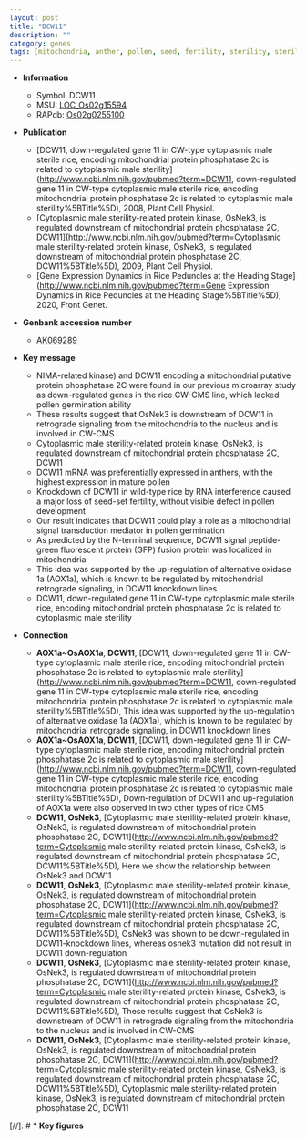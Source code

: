 ```yaml
---
layout: post
title: "DCW11"
description: ""
category: genes
tags: [mitochondria, anther, pollen, seed, fertility, sterility, sterile]
---
```


* **Information**  
    + Symbol: DCW11  
    + MSU: [LOC_Os02g15594](http://rice.plantbiology.msu.edu/cgi-bin/ORF_infopage.cgi?orf=LOC_Os02g15594)  
    + RAPdb: [Os02g0255100](http://rapdb.dna.affrc.go.jp/viewer/gbrowse_details/irgsp1?name=Os02g0255100)  

* **Publication**  
    + [DCW11, down-regulated gene 11 in CW-type cytoplasmic male sterile rice, encoding mitochondrial protein phosphatase 2c is related to cytoplasmic male sterility](http://www.ncbi.nlm.nih.gov/pubmed?term=DCW11, down-regulated gene 11 in CW-type cytoplasmic male sterile rice, encoding mitochondrial protein phosphatase 2c is related to cytoplasmic male sterility%5BTitle%5D), 2008, Plant Cell Physiol.
    + [Cytoplasmic male sterility-related protein kinase, OsNek3, is regulated downstream of mitochondrial protein phosphatase 2C, DCW11](http://www.ncbi.nlm.nih.gov/pubmed?term=Cytoplasmic male sterility-related protein kinase, OsNek3, is regulated downstream of mitochondrial protein phosphatase 2C, DCW11%5BTitle%5D), 2009, Plant Cell Physiol.
    + [Gene Expression Dynamics in Rice Peduncles at the Heading Stage](http://www.ncbi.nlm.nih.gov/pubmed?term=Gene Expression Dynamics in Rice Peduncles at the Heading Stage%5BTitle%5D), 2020, Front Genet.

* **Genbank accession number**  
    + [AK069289](http://www.ncbi.nlm.nih.gov/nuccore/AK069289)

* **Key message**  
    + NIMA-related kinase) and DCW11 encoding a mitochondrial putative protein phosphatase 2C were found in our previous microarray study as down-regulated genes in the rice CW-CMS line, which lacked pollen germination ability
    + These results suggest that OsNek3 is downstream of DCW11 in retrograde signaling from the mitochondria to the nucleus and is involved in CW-CMS
    + Cytoplasmic male sterility-related protein kinase, OsNek3, is regulated downstream of mitochondrial protein phosphatase 2C, DCW11
    + DCW11 mRNA was preferentially expressed in anthers, with the highest expression in mature pollen
    + Knockdown of DCW11 in wild-type rice by RNA interference caused a major loss of seed-set fertility, without visible defect in pollen development
    + Our result indicates that DCW11 could play a role as a mitochondrial signal transduction mediator in pollen germination
    + As predicted by the N-terminal sequence, DCW11 signal peptide-green fluorescent protein (GFP) fusion protein was localized in mitochondria
    + This idea was supported by the up-regulation of alternative oxidase 1a (AOX1a), which is known to be regulated by mitochondrial retrograde signaling, in DCW11 knockdown lines
    + DCW11, down-regulated gene 11 in CW-type cytoplasmic male sterile rice, encoding mitochondrial protein phosphatase 2c is related to cytoplasmic male sterility

* **Connection**  
    + __AOX1a~OsAOX1a__, __DCW11__, [DCW11, down-regulated gene 11 in CW-type cytoplasmic male sterile rice, encoding mitochondrial protein phosphatase 2c is related to cytoplasmic male sterility](http://www.ncbi.nlm.nih.gov/pubmed?term=DCW11, down-regulated gene 11 in CW-type cytoplasmic male sterile rice, encoding mitochondrial protein phosphatase 2c is related to cytoplasmic male sterility%5BTitle%5D), This idea was supported by the up-regulation of alternative oxidase 1a (AOX1a), which is known to be regulated by mitochondrial retrograde signaling, in DCW11 knockdown lines
    + __AOX1a~OsAOX1a__, __DCW11__, [DCW11, down-regulated gene 11 in CW-type cytoplasmic male sterile rice, encoding mitochondrial protein phosphatase 2c is related to cytoplasmic male sterility](http://www.ncbi.nlm.nih.gov/pubmed?term=DCW11, down-regulated gene 11 in CW-type cytoplasmic male sterile rice, encoding mitochondrial protein phosphatase 2c is related to cytoplasmic male sterility%5BTitle%5D), Down-regulation of DCW11 and up-regulation of AOX1a were also observed in two other types of rice CMS
    + __DCW11__, __OsNek3__, [Cytoplasmic male sterility-related protein kinase, OsNek3, is regulated downstream of mitochondrial protein phosphatase 2C, DCW11](http://www.ncbi.nlm.nih.gov/pubmed?term=Cytoplasmic male sterility-related protein kinase, OsNek3, is regulated downstream of mitochondrial protein phosphatase 2C, DCW11%5BTitle%5D), Here we show the relationship between OsNek3 and DCW11
    + __DCW11__, __OsNek3__, [Cytoplasmic male sterility-related protein kinase, OsNek3, is regulated downstream of mitochondrial protein phosphatase 2C, DCW11](http://www.ncbi.nlm.nih.gov/pubmed?term=Cytoplasmic male sterility-related protein kinase, OsNek3, is regulated downstream of mitochondrial protein phosphatase 2C, DCW11%5BTitle%5D), OsNek3 was shown to be down-regulated in DCW11-knockdown lines, whereas osnek3 mutation did not result in DCW11 down-regulation
    + __DCW11__, __OsNek3__, [Cytoplasmic male sterility-related protein kinase, OsNek3, is regulated downstream of mitochondrial protein phosphatase 2C, DCW11](http://www.ncbi.nlm.nih.gov/pubmed?term=Cytoplasmic male sterility-related protein kinase, OsNek3, is regulated downstream of mitochondrial protein phosphatase 2C, DCW11%5BTitle%5D), These results suggest that OsNek3 is downstream of DCW11 in retrograde signaling from the mitochondria to the nucleus and is involved in CW-CMS
    + __DCW11__, __OsNek3__, [Cytoplasmic male sterility-related protein kinase, OsNek3, is regulated downstream of mitochondrial protein phosphatase 2C, DCW11](http://www.ncbi.nlm.nih.gov/pubmed?term=Cytoplasmic male sterility-related protein kinase, OsNek3, is regulated downstream of mitochondrial protein phosphatase 2C, DCW11%5BTitle%5D), Cytoplasmic male sterility-related protein kinase, OsNek3, is regulated downstream of mitochondrial protein phosphatase 2C, DCW11

[//]: # * **Key figures**  


